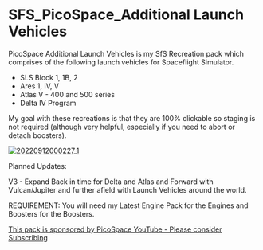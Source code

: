 # SFS_PicoSpace_Additional Launch Vehicles
PicoSpace Additional Launch Vehicles is my SfS Recreation pack which comprises of the following launch vehicles for Spaceflight Simulator.
- SLS Block 1, 1B, 2
- Ares 1, IV, V
- Atlas V - 400 and 500 series
- Delta IV Program

My goal with these recreations is that they are 100% clickable so staging is not required (although very helpful, especially if you need to abort or detach boosters).

[![20220912000227_1](https://user-images.githubusercontent.com/109048742/189574736-fa793647-25d0-4073-a051-9d22a76df03d.jpg)](https://www.youtube.com/watch?v=LV5cDDgAClM)

Planned Updates:

V3 - Expand Back in time for Delta and Atlas and Forward with Vulcan/Jupiter and further afield with Launch Vehicles around the world.

REQUIREMENT: You will need my Latest Engine Pack for the Engines and Boosters for the Boosters.

[This pack is sponsored by PicoSpace YouTube - Please consider Subscribing](https://www.youtube.com/channel/UCgPjBqQ1IptrZai4oLVZrXA)
